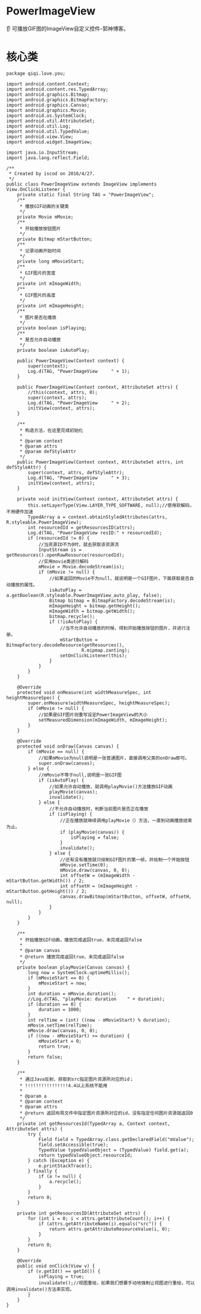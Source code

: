 # PowerImageView

👂 可播放GIF图的ImageView自定义控件-郭神博客。

# 核心类

<pre><code>package qiqi.love.you;

import android.content.Context;
import android.content.res.TypedArray;
import android.graphics.Bitmap;
import android.graphics.BitmapFactory;
import android.graphics.Canvas;
import android.graphics.Movie;
import android.os.SystemClock;
import android.util.AttributeSet;
import android.util.Log;
import android.util.TypedValue;
import android.view.View;
import android.widget.ImageView;

import java.io.InputStream;
import java.lang.reflect.Field;

/**
 * Created by iscod on 2016/4/27.
 */
public class PowerImageView extends ImageView implements View.OnClickListener {
    private static final String TAG = "PowerImageView";
    /**
     * 播放GIF动画的关键类
     */
    private Movie mMovie;
    /**
     * 开始播放按钮图片
     */
    private Bitmap mStartButton;
    /**
     * 记录动画开始时间
     */
    private long mMovieStart;
    /**
     * GIF图片的宽度
     */
    private int mImageWidth;
    /**
     * GIF图片的高度
     */
    private int mImageHeight;
    /**
     * 图片是否在播放
     */
    private boolean isPlaying;
    /**
     * 是否允许自动播放
     */
    private boolean isAutoPlay;

    public PowerImageView(Context context) {
        super(context);
        Log.d(TAG, "PowerImageView     " + 1);
    }

    public PowerImageView(Context context, AttributeSet attrs) {
        //this(context, attrs, 0);
        super(context, attrs);
        Log.d(TAG, "PowerImageView     " + 2);
        initView(context, attrs);
    }

    /**
     * 构造方法，在这里完成初始化
     *
     * @param context
     * @param attrs
     * @param defStyleAttr
     */
    public PowerImageView(Context context, AttributeSet attrs, int defStyleAttr) {
        super(context, attrs, defStyleAttr);
        Log.d(TAG, "PowerImageView     " + 3);
        initView(context, attrs);
    }

    private void initView(Context context, AttributeSet attrs) {
        this.setLayerType(View.LAYER_TYPE_SOFTWARE, null);//使用软解码，不用硬件加速
        TypedArray a = context.obtainStyledAttributes(attrs, R.styleable.PowerImageView);
        int resourcedId = getResourcesID(attrs);
        Log.d(TAG, "PowerImageView resID:" + resourcedId);
        if (resourcedId != 0) {
            //当资源ID不为0时，就去获取该资源流
            InputStream is = getResources().openRawResource(resourcedId);
            //实用movie类进行解码
            mMovie = Movie.decodeStream(is);
            if (mMovie != null) {
                //如果返回的Movie不为null，就说明是一个GIF图片，下面获取是否自动播放的属性。
                isAutoPlay = a.getBoolean(R.styleable.PowerImageView_auto_play, false);
                Bitmap bitmap = BitmapFactory.decodeStream(is);
                mImageHeight = bitmap.getHeight();
                mImageWidth = bitmap.getWidth();
                bitmap.recycle();
                if (!isAutoPlay) {
                    //当不允许自动播放的时候，得到开始播放按钮的图片，并进行注册。
                    mStartButton = BitmapFactory.decodeResource(getResources(),
                            R.mipmap.zanting);
                    setOnClickListener(this);
                }
            }
        }
    }

    @Override
    protected void onMeasure(int widthMeasureSpec, int heightMeasureSpec) {
        super.onMeasure(widthMeasureSpec, heightMeasureSpec);
        if (mMovie != null) {
            //如果是GIF图片则重写设定PowerImageView的大小
            setMeasuredDimension(mImageWidth, mImageHeight);
        }
    }

    @Override
    protected void onDraw(Canvas canvas) {
        if (mMovie == null) {
            //如果mMovie为null说明是一张普通图片，直接调用父类的onDraw即可。
            super.onDraw(canvas);
        } else {
            //mMovie不等于null,说明是一张GIF图
            if (isAutoPlay) {
                //如果允许自动播放，就调用playMovie()方法播放GIF动画
                playMovie(canvas);
                invalidate();
            } else {
                //不允许自动播放时，判断当前图片是否正在播放
                if (isPlaying) {
                    //正在播放就继续调用playMovie（）方法，一直到动画播放结束为止。
                    if (playMovie(canvas)) {
                        isPlaying = false;
                    }
                    invalidate();
                } else {
                    //还有没有播放就只绘制GIF图片的第一帧，并绘制一个开始按钮
                    mMovie.setTime(0);
                    mMovie.draw(canvas, 0, 0);
                    int offsetW = (mImageWidth - mStartButton.getWidth()) / 2;
                    int offsetH = (mImageHeight - mStartButton.getHeight()) / 2;
                    canvas.drawBitmap(mStartButton, offsetW, offsetH, null);
                }
            }
        }
    }

    /**
     * 开始播放GIF动画，播放完成返回true，未完成返回false
     *
     * @param canvas
     * @return 播放完成返回true，未完成返回false
     */
    private boolean playMovie(Canvas canvas) {
        long now = SystemClock.uptimeMillis();
        if (mMovieStart == 0) {
            mMovieStart = now;
        }
        int duration = mMovie.duration();
        //Log.d(TAG, "playMovie: duration    " + duration);
        if (duration == 0) {
            duration = 1000;
        }
        int relTime = (int) ((now - mMovieStart) % duration);
        mMovie.setTime(relTime);
        mMovie.draw(canvas, 0, 0);
        if ((now - mMovieStart) >= duration) {
            mMovieStart = 0;
            return true;
        }
        return false;
    }

    /**
     * 通过Java反射，获取到src指定图片资源所对应的id；
     * !!!!!!!!!!!!!!!!4.4以上系统不能用
     *
     * @param a
     * @param context
     * @param attrs
     * @return 返回布局文件中指定图片资源所对应的id，没有指定任何图片资源就返回0
     */
    private int getResourcesId(TypedArray a, Context context, AttributeSet attrs) {
        try {
            Field field = TypedArray.class.getDeclaredField("mValue");
            field.setAccessible(true);
            TypedValue typedValueObject = (TypedValue) field.get(a);
            return typedValueObject.resourceId;
        } catch (Exception e) {
            e.printStackTrace();
        } finally {
            if (a != null) {
                a.recycle();
            }
        }
        return 0;
    }

    private int getResourcesID(AttributeSet attrs) {
        for (int i = 0; i < attrs.getAttributeCount(); i++) {
            if (attrs.getAttributeName(i).equals("src")) {
                return attrs.getAttributeResourceValue(i, 0);
            }
        }
        return 0;
    }

    @Override
    public void onClick(View v) {
        if (v.getId() == getId()) {
            isPlaying = true;
            invalidate();//视图重绘，如果我们想要手动地强制让视图进行重绘，可以调用invalidate()方法来实现。
        }
    }
}</code></pre>

